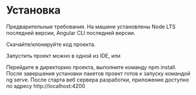 # Установка
Предварительные требования.
На машине установлены Node LTS последней версии, Angular CLI последней версии.

Скачайте/клонируйте код проекта.

Запустить проект можно в одной из IDE, или

Перейдите в директорию проекта,  выполните команду npm install.
После завершения установки пакетов проект готов к запуску командой ng serve.
После старта веб сервера разработки, приложение доступно по адресу http://localhost:4200


